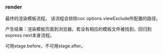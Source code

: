 ### render

最终的渲染模板流程。
该流程会排除coc options.viewExclude所配置的路径。

产生结果：渲染模板页面到浏览器。若没有相应的模板文件被找到，回归到express next本身流程。

可用stage.before，不可用stage.after。